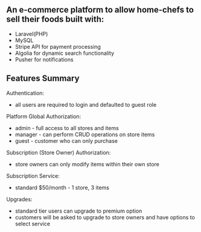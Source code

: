## An e-commerce platform to allow home-chefs to sell their foods built with:

- Laravel(PHP)
- MySQL
- Stripe API for payment processing
- Algolia for dynamic search functionality
- Pusher for notifications

## Features Summary

Authentication:
-  all users are required to login and defaulted to guest role

Platform Global Authorization: 
- admin - full access to all stores and items
- manager - can perform CRUD operations on store items
- guest - customer who can only purchase

Subscription (Store Owner) Authorization:
- store owners can only modify items within their own store

Subscription Service:
- standard $50/month - 1 store, 3 items

Upgrades:
- standard tier users can upgrade to premium option
- customers will be asked to upgrade to store owners and have options to select service

